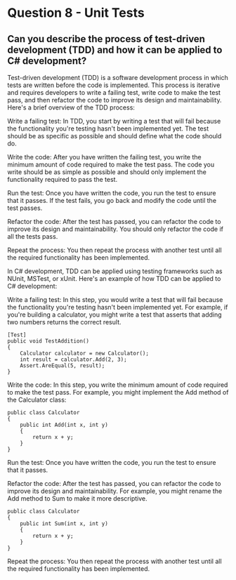 # Question 8 - Unit Tests

## Can you describe the process of test-driven development (TDD) and how it can be applied to C# development?

Test-driven development (TDD) is a software development process in which tests are written before the code is implemented. This process is iterative and requires developers to write a failing test, write code to make the test pass, and then refactor the code to improve its design and maintainability. Here's a brief overview of the TDD process:

Write a failing test: In TDD, you start by writing a test that will fail because the functionality you're testing hasn't been implemented yet. The test should be as specific as possible and should define what the code should do.

Write the code: After you have written the failing test, you write the minimum amount of code required to make the test pass. The code you write should be as simple as possible and should only implement the functionality required to pass the test.

Run the test: Once you have written the code, you run the test to ensure that it passes. If the test fails, you go back and modify the code until the test passes.

Refactor the code: After the test has passed, you can refactor the code to improve its design and maintainability. You should only refactor the code if all the tests pass.

Repeat the process: You then repeat the process with another test until all the required functionality has been implemented.

In C# development, TDD can be applied using testing frameworks such as NUnit, MSTest, or xUnit. Here's an example of how TDD can be applied to C# development:

Write a failing test: In this step, you would write a test that will fail because the functionality you're testing hasn't been implemented yet. For example, if you're building a calculator, you might write a test that asserts that adding two numbers returns the correct result.

```
[Test]
public void TestAddition()
{
    Calculator calculator = new Calculator();
    int result = calculator.Add(2, 3);
    Assert.AreEqual(5, result);
}

```
Write the code: In this step, you write the minimum amount of code required to make the test pass. For example, you might implement the Add method of the Calculator class:

```
public class Calculator
{
    public int Add(int x, int y)
    {
        return x + y;
    }
}

```
Run the test: Once you have written the code, you run the test to ensure that it passes.

Refactor the code: After the test has passed, you can refactor the code to improve its design and maintainability. For example, you might rename the Add method to Sum to make it more descriptive.

```
public class Calculator
{
    public int Sum(int x, int y)
    {
        return x + y;
    }
}

```
Repeat the process: You then repeat the process with another test until all the required functionality has been implemented.